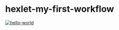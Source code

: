 # hexlet-my-first-workflow

<!--https://github.com/<OWNER>/<REPOSITORY>/actions/workflows/<WORKFLOW_FILE>/badge.svg-->

[![hello-world](https://github.com/AlexanderLarriva/hexlet-my-first-workflow/actions/workflows/hello-world.yml/badge.svg)](https://github.com/AlexanderLarriva/hexlet-my-first-workflow/actions/workflows/hello-world.yml)

